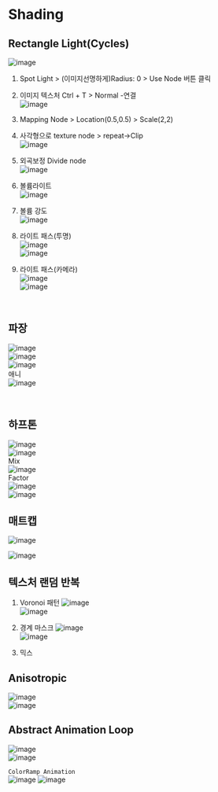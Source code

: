 Shading
==============

Rectangle Light(Cycles)
-----------------
![image](https://user-images.githubusercontent.com/30430227/130893362-9e19c6e4-2ef4-417f-9dde-e40f7c2c0d25.png)

1. Spot Light > (이미지선명하게)Radius: 0 > Use Node 버튼 클릭
2. 이미지 텍스처 Ctrl + T > Normal -연결  
![image](https://user-images.githubusercontent.com/30430227/130891723-68780ddf-eaf4-4bb1-9579-7c8071c277c7.png)

3. Mapping Node > Location(0.5,0.5) > Scale(2,2)
4. 사각형으로 texture node > repeat->Clip  
![image](https://user-images.githubusercontent.com/30430227/130892588-0b5e5854-6f17-4826-a689-957075ed9066.png)

5. 외곡보정 Divide node  
![image](https://user-images.githubusercontent.com/30430227/130892836-9c7045dd-e81d-4420-a742-36c68d53740c.png)

6. 볼륨라이트  
![image](https://user-images.githubusercontent.com/30430227/130893282-4549410d-b076-4076-8a18-3bc04426781a.png)

7. 볼륨 강도  
![image](https://user-images.githubusercontent.com/30430227/130893613-77b85cf4-ba9c-408f-9390-685e26d222a9.png)

8. 라이트 패스(투명)  
![image](https://user-images.githubusercontent.com/30430227/131054252-4e8fd3aa-7f0b-4eea-ae14-9cdce9150fa1.png)  
![image](https://user-images.githubusercontent.com/30430227/131054325-f6ab8a94-e285-4a16-a91a-c3cba65974d1.png)

9. 라이트 패스(카메라)  
![image](https://user-images.githubusercontent.com/30430227/131054465-4903d517-6bf1-4219-9af5-d29fba6177a8.png)  
![image](https://user-images.githubusercontent.com/30430227/131054486-ba8689fb-d545-4a3d-ae40-158b857159cd.png)

<br>

파장 
-------
![image](https://user-images.githubusercontent.com/30430227/131340763-e21be114-ee2a-4164-8732-f1cfe9117d69.png)  
![image](https://user-images.githubusercontent.com/30430227/131340914-e13d6fed-7832-483b-bed6-bedf2a090ef7.png)  
![image](https://user-images.githubusercontent.com/30430227/131341112-ab97158f-a968-4173-ac35-9a974623ce45.png)  
애니  
![image](https://user-images.githubusercontent.com/30430227/131341213-f1a69515-cc81-4894-8ae5-86e4c6a34877.png)  

<br>

하프톤 
-------
![image](https://user-images.githubusercontent.com/30430227/131341841-447346e8-0bbe-46a9-9c2e-e6519b66743b.png)  
![image](https://user-images.githubusercontent.com/30430227/131342082-de30e6ec-3794-4569-a146-660369040c70.png)  
Mix   
![image](https://user-images.githubusercontent.com/30430227/131342020-3fd0d158-fb3e-44f5-af56-36b671a6cd4a.png)  
Factor  
![image](https://user-images.githubusercontent.com/30430227/131342296-7106b5c8-ce38-49a2-92d8-54621bfb2d0b.png)  
![image](https://user-images.githubusercontent.com/30430227/131342331-f723e089-caed-4548-bd05-077b1c7b47ca.png)  


매트캡  
----------
![image](https://user-images.githubusercontent.com/30430227/133017792-8d19762b-22a9-426b-8c07-a0a09f686f78.png)  

![image](https://user-images.githubusercontent.com/30430227/133017778-6f957e90-dafb-4489-ad0f-d01e4d81f560.png)  


텍스처 랜덤 반복  
----------------
1. Voronoi 패턴 
![image](https://user-images.githubusercontent.com/30430227/133054085-8b67bbcb-2c92-4b07-b111-0822d8e57c56.png)  
![image](https://user-images.githubusercontent.com/30430227/133054147-3c185656-30a9-43c1-a5fe-3401f55d5307.png)  


2. 경계 마스크 
![image](https://user-images.githubusercontent.com/30430227/133054261-14f84e1f-97c8-4b4d-a8f1-053783d605cc.png)  
![image](https://user-images.githubusercontent.com/30430227/133054282-2daf95e3-a255-43dd-a66b-c9f08ca5217e.png)  

3. 믹스  


Anisotropic 
---------------
![image](https://user-images.githubusercontent.com/30430227/133103705-575855f1-7de4-4d59-a362-b578eb37af9b.png)  
![image](https://user-images.githubusercontent.com/30430227/133103786-1ad7bd62-aed2-4167-a8da-d4f73ccd918e.png)  



Abstract Animation Loop
-------------------------
![image](https://user-images.githubusercontent.com/30430227/133734320-cf62333c-8a85-4f6a-9835-385d03cba9d9.png)  
![image](https://user-images.githubusercontent.com/30430227/133734352-2ba62c25-f49a-4617-b6b4-0b0429bea5d4.png)  

`ColorRamp Animation`  
![image](https://user-images.githubusercontent.com/30430227/133734448-7db52cad-d5f1-4157-b518-71f3a39211e4.png)
![image](https://user-images.githubusercontent.com/30430227/133734410-1531c23a-7c6d-485d-94a7-779004d61e49.png)  






